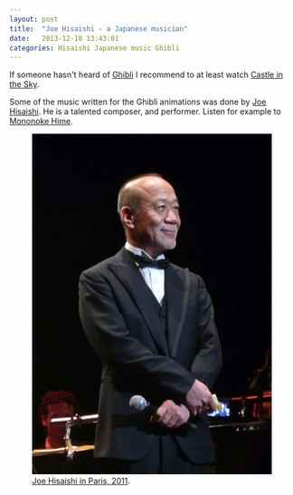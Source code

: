 ```yaml
---
layout: post
title:  "Joe Hisaishi - a Japanese musician"
date:   2013-12-18 13:43:01
categories: Hisaishi Japanese music Ghibli
---
```


If someone hasn't heard of [Ghibli](http://en.wikipedia.org/wiki/Studio_Ghibli)
I recommend to at least watch
[Castle in the Sky](http://en.wikipedia.org/wiki/Castle_in_the_Sky).

Some of the music written for the Ghibli animations was done by
[Joe Hisaishi](http://en.wikipedia.org/wiki/Joe_Hisaishi). He is a talented
composer, and performer. Listen for example to
[Mononoke Hime](http://www.youtube.com/watch?v=wvgKtOH8l2M).

<figure>
    <a href="images/2013_12_18/Joe_Hisaishi_2011.jpg"><img src="images/2013_12_18/Joe_Hisaishi_2011.jpg"></a>
    <figcaption><a href="http://en.wikipedia.org/wiki/File:Joe_Hisaishi_2011.jpg" title="Joe Hisaishi in Paris, 2011">Joe Hisaishi in Paris, 2011</a>.</figcaption>
</figure>
